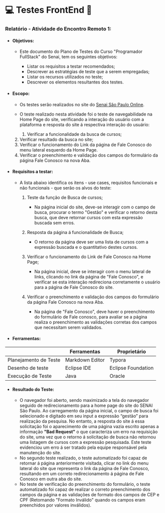 # :computer: Testes FrontEnd :memo:

### Relatório - Atividade do Encontro Remoto 1:



- #### Objetivos:

  - Este documento do Plano de Testes do Curso "Programador FullStack" do Senai, tem os seguintes objetivos:

    - Listar os requisitos a testar recomendados;
    - Descrever as estratégias de teste que a serem empregadas;
    - Listar os recursos utilizados no teste;
    - Descrever os elementos resultantes dos testes.

    

- #### Escopo: 

  - Os testes serão realizados no site do [Senai São Paulo Online](https://online.sp.senai.br/).

  - O teste realizado nesta atividade foi o teste de navegabilidade na Home Page do site, verificando a interação do usuário com a plataforma e resposta do site á respectiva interação do usuário:

    1. Verificar a funcionalidade da busca de cursos;
  2. Verificar resultado da busca no site;
    3. Verificar o funcionamento do Link da página de Fale Conosco do menu lateral esquerdo da Home Page.
  4. Verificar o preenchimento e validação dos campos do formulário da página Fale Conosco na nova Aba.
  
- #### **Requisitos a testar:**

  - A lista abaixo identifica os itens - use cases, requisitos funcionais e não funcionais - que serão os alvos do teste:
    1. Teste da função de Busca de cursos;
       - Na página inicial do site, deve-se interagir com o campo de busca, procurar o termo "Gestão" e verificar o retorno desta busca, que deve retornar cursos com esta expressão buscada sem erros.
    2. Resposta da página á funcionalidade de Busca;
       - O retorno da página deve ser uma lista de cursos com a expressão buscada e  o quantitativo destes cursos.
    3. Verificar o funcionamento do Link de Fale Conosco na Home Page;
       - Na página inicial, deve se interagir com o menu lateral de links, clicando no link da página de "Fale Conosco", e verificar se esta interação redireciona corretamente o usuário para a página de Fale Conosco do site.

    4. Verificar o preenchimento e validação dos campos do formulário da página Fale Conosco na nova Aba.
       - Na página de "Fale Conosco", deve haver o preenchimento do formulário de Fale conosco, para avaliar se a página realiza o preenchimento as validações corretas dos campos que necessitam serem validados.

-  #### Ferramentas:

  |                       | Ferramentas     | Proprietário       |
  | --------------------- | --------------- | ------------------ |
  | Planejamento de Teste | Markdown Editor | Typora             |
  | Desenho de teste      | Eclipse IDE     | Eclipse Foundation |
  | Execução de Teste     | Java            | Oracle             |

- #### Resultado do Teste:

  - O navegador foi aberto, sendo maximizado a tela do navegador seguido de redirecionamento para a home page do site do SENAI São Paulo. Ao carregamento da página inicial, o campo de busca foi selecionado e digitado em seu input a expressão “gestão” para realização da pesquisa. No entanto, a resposta do site á essa solicitação foi o aparecimento de uma página vazia escrito apenas a informação **"Bad Request"**  o que caracteriza um erro na requisição do site, uma vez que o retorno á solicitação de busca não retornou uma listagem de cursos com a expressão pesquisada. Este teste evidenciou um erro á ser tratado pela equipe responsável pela manutenção do site.
  - No segundo teste realizado, o teste automatizado foi capaz de retornar á página anteriormente visitada, clicar no link do menu lateral do site que representa o link da página de Fale Conosco, resultando em um correto redirecionamento á página de Fale Conosco em outra aba do site.
  - No teste de verificação do preenchimento do formulário, o teste automatizado foi capaz de realizar o correto preenchimento dos campos da página e as validações de formato dos campos de CEP e CPF (Retornando "Formato Inválido" quando os campos eram preenchidos por valores inválidos).
  
  











